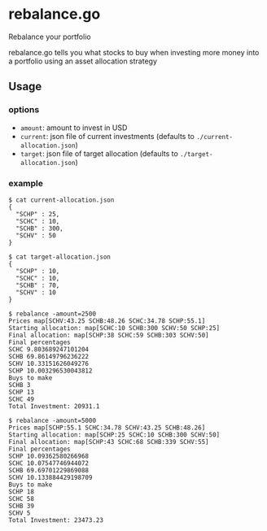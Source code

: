 # rebalance.go

Rebalance your portfolio

rebalance.go tells you what stocks to buy when investing more money into
a portfolio using an asset allocation strategy

## Usage

### options

* `amount`: amount to invest in USD
* `current`: json file of current investments (defaults to
  `./current-allocation.json`)
* `target`: json file of target allocation (defaults to
  `./target-allocation.json`)

### example

    $ cat current-allocation.json
    {
      "SCHP" : 25,
      "SCHC" : 10,
      "SCHB" : 300,
      "SCHV" : 50
    }

    $ cat target-allocation.json
    {
      "SCHP" : 10,
      "SCHC" : 10,
      "SCHB" : 70,
      "SCHV" : 10
    }

    $ rebalance -amount=2500
    Prices map[SCHV:43.25 SCHB:48.26 SCHC:34.78 SCHP:55.1]
    Starting allocation: map[SCHC:10 SCHB:300 SCHV:50 SCHP:25]
    Final allocation: map[SCHP:38 SCHC:59 SCHB:303 SCHV:50]
    Final percentages
    SCHC 9.803689247101204
    SCHB 69.86149796236222
    SCHV 10.33151626049276
    SCHP 10.003296530043812
    Buys to make
    SCHB 3
    SCHP 13
    SCHC 49
    Total Investment: 20931.1

    $ rebalance -amount=5000
    Prices map[SCHP:55.1 SCHC:34.78 SCHV:43.25 SCHB:48.26]
    Starting allocation: map[SCHP:25 SCHC:10 SCHB:300 SCHV:50]
    Final allocation: map[SCHP:43 SCHC:68 SCHB:339 SCHV:55]
    Final percentages
    SCHP 10.09362580266968
    SCHC 10.07547746944072
    SCHB 69.69701229869088
    SCHV 10.133884429198709
    Buys to make
    SCHP 18
    SCHC 58
    SCHB 39
    SCHV 5
    Total Investment: 23473.23
